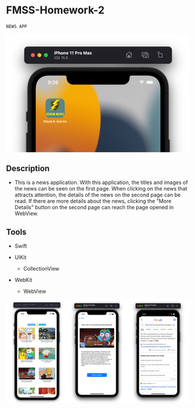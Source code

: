 # FMSS-Homework-2
    NEWS APP
![screenshot](https://github.com/FMSS-IOS-Patika-Bootcamp/homework2-kerimozek/blob/main/images/app%20icon%20ss.png)

## Description
- This is a news application.
With this application, the titles and images of the news can be seen on the first page. When clicking on the news that attracts attention, the details of the news on the second page can be read. If there are more details about the news, clicking the "More Details" button on the second page can reach the page opened in WebView.

## Tools

- Swift 
 
- UIKit
   - CollectionView
 
- WebKit
     - WebView 
     
![screenshot](https://github.com/FMSS-IOS-Patika-Bootcamp/homework2-kerimozek/blob/main/images/app%20tanıtım.png)
